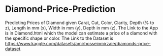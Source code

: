 # Diamond-Price-Prediction
Predicting Prices of Diamond given Carat, Cut, Color, Clarity, Depth (% to z), Length in mm (x), Width in mm (y), Depth in mm (z).
The Link to the App is in Diamond.html which the model can estimate a price of a diamond with the specific shape or color.
The Link to the Dataset is https://www.kaggle.com/datasets/amirhosseinmirzaie/diamonds-price-dataset.
